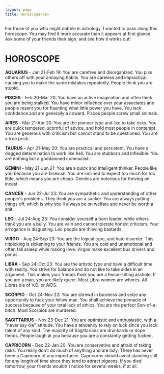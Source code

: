 ```yaml
---
layout: page
title: Horoscope</p> 
---
```


For those of you who might dabble in astrology, I wanted to pass 
along this horoscope. You may find it more accurate than it appears at first 
glance. Ask some of your friends their sign, and see how it works out! </p>

# HOROSCOPE

**AQUARIUS** - Jan 21-Feb 19: You are carefree and 
disorganized. You piss others off with your annoying habits. You are careless 
and impractical, causing you to make the same mistakes repeatedly. People think 
you are stupid.</p>

**PISCES** - Feb 20-Mar 20: You have an active imagination 
and often think you are being stalked. You have minor influence over your associates 
and people resent you for flaunting what little power you have. You lack confidence 
and are generally a coward. Pisces people screw small animals.</p>

**AIRES** - Mar 21-Apr 20: You are the pioneer type 
and like to take risks. You are quick tempered, scornful of advice, and hold 
most people in contempt. You are generous with criticism but cannot stand to 
be questioned. You are a true prick.</p>

**TAURUS** - Apr 21-May 20: You are practical and 
persistent. You have a dogged determination to work like hell. You are stubborn 
and inflexible. You are nothing but a goddamned communist.</p>

**GEMINI** - May 21-Jun 21: You are a quick and 
intelligent thinker. People like you because you are bisexual. You are inclined 
to expect too much for too little, which means you are cheap. Geminis are notorious 
for thriving on incest.</p>

**CANCER** - Jun 22-Jul 23: You are sympathetic 
and understanding of other people's problems. They think you are a sucker. You 
are always putting things off, which is why you'll always be on welfare and 
never be worth a shit.</p>

**LEO** - Jul 24-Aug 23: You consider yourself a 
born leader, while others think you are a bully. You are vain and cannot tolerate 
honest criticism. Your arrogance is disgusting. Leo people are thieving bastards.</p>

**VIRGO** - Aug 24-Sep 23: You are the logical type, 
and hate disorder. This nitpicking is sickening to your friends. You are cold 
and unemotional and often fall asleep while making love. Virgos make excellent 
bus drivers and pimps.</p>

**LIBRA** - Sep 24-Oct 23: You are the artistic 
type and have a difficult time with reality. You strive for balance and do not 
like to take sides in an argument. This makes your friends think you are a fence-sitting 
asshole. If you are a man, you are likely queer. Most Libra women are whores. 
All Libras die of V.D. or AIDS.</p>

**SCORPIO** - Oct 24-Nov 22: You are shrewd in business 
and seize any opportunity to fuck your fellow man. You shall achieve the pinnacle 
of success because of your total lack of ethics. You are the perfect Son-of-a-bitch. 
Most Scorpios are murdered.</p>

**SAGITTARIUS** - Nov 23-Dec 21: You are optimistic 
and enthusiastic, with a "never say die" attitude. You have a tendency 
to rely on luck since you lack talent of any kind. The majority of Sagittarians 
are drunkards or dope fiends. People laugh at you because you are a constantly 
getting fucked.</p>

**CAPRICORN** - Dec 22-Jan 20: You are conservative 
and afraid of taking risks. You really don't do much of anything and are lazy. 
There has never been a Capricorn of any importance. Capricorns should avoid 
standing still for any length of time since they tend to attract pigeons. If 
you died tomorrow, your friends wouldn't notice for several weeks, if at all.</p>
